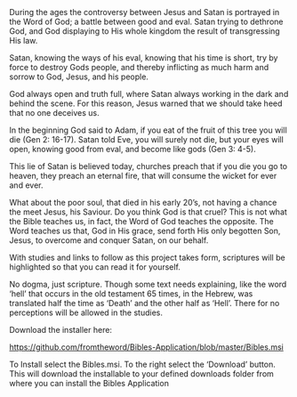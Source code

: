 <meta name="google-site-verification" content="uO0KIXcA0ryHEfgwWVi7QrXMM0WQfqpXSs_DtX34bgc" />
During the ages the controversy between Jesus and Satan is portrayed in the Word of God; a battle between good and eval. Satan trying to dethrone God, and God displaying to His whole kingdom the result of transgressing His law.

Satan, knowing the ways of his eval, knowing that his time is short, try by force to destroy Gods people, and thereby inflicting as much harm and sorrow to God, Jesus, and his people.

God always open and truth full, where Satan always working in the dark and behind the scene. For this reason, Jesus warned that we should take heed that no one deceives us.

In the beginning God said to Adam, if you eat of the fruit of this tree you will die (Gen 2: 16-17). Satan told Eve, you will surely not die, but your eyes will open, knowing good from eval, and become like gods (Gen 3: 4-5).

This lie of Satan is believed today, churches preach that if you die you go to heaven, they preach an eternal fire, that will consume the wicket for ever and ever.

What about the poor soul, that died in his early 20’s, not having a chance the meet Jesus, his Saviour. Do you think God is that cruel? This is not what the Bible teaches us, in fact, the Word of God teaches the opposite. The Word teaches us that, God in His grace, send forth His only begotten Son, Jesus, to overcome and conquer Satan, on our behalf.

With studies and links to follow as this project takes form, scriptures will be highlighted so that you can read it for yourself.

No dogma, just scripture. Though some text needs explaining, like the word ‘hell’ that occurs in the old testament 65 times, in the Hebrew, was translated half the time as ‘Death’ and the other half as ‘Hell’. There for no perceptions will be allowed in the studies.

Download the installer here:

https://github.com/fromtheword/Bibles-Application/blob/master/Bibles.msi

To Install select the Bibles.msi.
To the right select the ‘Download’ button.
This will download the installable to your defined downloads folder from where you can install the Bibles Application
